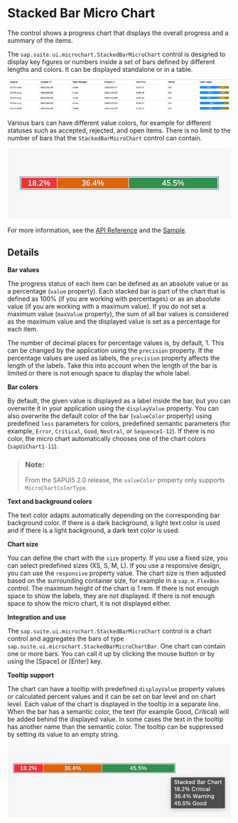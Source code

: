 <!-- loiod4c48c84e413424ca2833e7e57fce56f -->

# Stacked Bar Micro Chart

The control shows a progress chart that displays the overall progress and a summary of the items.

The `sap.suite.ui.microchart.StackedBarMicroChart` control is designed to display key figures or numbers inside a set of bars defined by different lengths and colors. It can be displayed standalone or in a table.

![Stacked Bar Micro Chart in a table with absolute values](images/Suite_Stacked_Bar_Micro_Chart_2_2dfb429.png)

Various bars can have different value colors, for example for different statuses such as accepted, rejected, and open items. There is no limit to the number of bars that the `StackedBarMicroChart` control can contain.

![Stacked Bar Micro Chart with percentage values](images/Suite_Stacked_Bar_Micro_Chart_ccab8f5.png)

For more information, see the [API Reference](https://ui5.sap.com/#/api/sap.suite.ui.microchart.StackedBarMicroChart) and the [Sample](https://ui5.sap.com/#/entity/sap.suite.ui.microchart.StackedBarMicroChart).



## Details

**Bar values**

The progress status of each item can be defined as an absolute value or as a percentage \(`value` property\). Each stacked bar is part of the chart that is defined as 100% \(if you are working with percentages\) or as an absolute value \(if you are working with a maximum value\). If you do not set a maximum value \(`maxValue` property\), the sum of all bar values is considered as the maximum value and the displayed value is set as a percentage for each item.

The number of decimal places for percentage values is, by default, 1. This can be changed by the application using the `precision` property. If the percentage values are used as labels, the `precision` property affects the length of the labels. Take this into account when the length of the bar is limited or there is not enough space to display the whole label.

**Bar colors**

By default, the given value is displayed as a label inside the bar, but you can overwrite it in your application using the `displayValue` property. You can also overwrite the default color of the bar \(`valueColor` property\) using predefined `less` parameters for colors, predefined semantic parameters \(for example, `Error`, `Critical`, `Good`, `Neutral`, or `Sequence1-12`\). If there is no color, the micro chart automatically chooses one of the chart colors \(`sapUiChart1-11`\).

> ### Note:  
> From the SAPUI5 2.0 release, the `valueColor` property only supports `MicroChartColorType`.

**Text and background colors**

The text color adapts automatically depending on the corresponding bar background color. If there is a dark background, a light text color is used and if there is a light background, a dark text color is used.

**Chart size**

You can define the chart with the `size` property. If you use a fixed size, you can select predefined sizes \(XS, S, M, L\). If you use a responsive design, you can use the `responsive` property value. The chart size is then adjusted based on the surrounding container size, for example in a `sap.m.FlexBox` control. The maximum height of the chart is 1 rem. If there is not enough space to show the labels, they are not displayed. If there is not enough space to show the micro chart, it is not displayed either.

**Integration and use**

The `sap.suite.ui.microchart.StackedBarMicroChart` control is a chart control and aggregates the bars of type `sap.suite.ui.microchart.StackedBarMicroChartBar`. One chart can contain one or more bars. You can call it up by clicking the mouse button or by using the [Space\] or [Enter\] key.

**Tooltip support**

The chart can have a tooltip with predefined `displayValue` property values or calculated percent values and it can be set on bar level and on chart level. Each value of the chart is displayed in the tooltip in a separate line. When the bar has a semantic color, the text \(for example Good, Critical\) will be added behind the displayed value. In some cases the text in the tooltip has another name than the semantic color. The tooltip can be suppressed by setting its value to an empty string.

![Example of a tooltip with semantic colors](images/Suite_Stacked_Bar_Micro_Chart_3_3a4e165.png)

